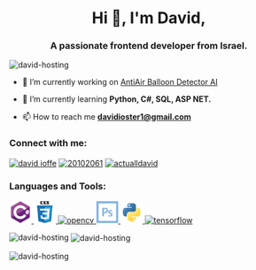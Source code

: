 <h1 align="center">Hi 👋, I'm David,</h1>
<h3 align="center">A passionate frontend developer from Israel.</h3>

<p align="left"> <img src="https://komarev.com/ghpvc/?username=david-hosting&label=Profile%20views&color=0e75b6&style=flat" alt="david-hosting" /> </p>

- 🔭 I’m currently working on [AntiAir Balloon Detector AI](https://github.com/David-hosting/AntiAir-Balloon-Detection-AI)

- 🌱 I’m currently learning **Python, C#, SQL, ASP NET.**

- 📫 How to reach me **davidioster1@gmail.com**

<h3 align="left">Connect with me:</h3>
<p align="left">
<a href="https://linkedin.com/in/david ioffe" target="blank"><img align="center" src="https://raw.githubusercontent.com/rahuldkjain/github-profile-readme-generator/master/src/images/icons/Social/linked-in-alt.svg" alt="david ioffe" height="30" width="40" /></a>
<a href="https://stackoverflow.com/users/20102061" target="blank"><img align="center" src="https://raw.githubusercontent.com/rahuldkjain/github-profile-readme-generator/master/src/images/icons/Social/stack-overflow.svg" alt="20102061" height="30" width="40" /></a>
<a href="https://instagram.com/actualldavid" target="blank"><img align="center" src="https://raw.githubusercontent.com/rahuldkjain/github-profile-readme-generator/master/src/images/icons/Social/instagram.svg" alt="actualldavid" height="30" width="40" /></a>
</p>

<h3 align="left">Languages and Tools:</h3>
<p align="left"> <a href="https://www.w3schools.com/cs/" target="_blank" rel="noreferrer"> <img src="https://raw.githubusercontent.com/devicons/devicon/master/icons/csharp/csharp-original.svg" alt="csharp" width="40" height="40"/> </a> <a href="https://www.w3schools.com/css/" target="_blank" rel="noreferrer"> <img src="https://raw.githubusercontent.com/devicons/devicon/master/icons/css3/css3-original-wordmark.svg" alt="css3" width="40" height="40"/> </a> <a href="https://opencv.org/" target="_blank" rel="noreferrer"> <img src="https://www.vectorlogo.zone/logos/opencv/opencv-icon.svg" alt="opencv" width="40" height="40"/> </a> <a href="https://www.photoshop.com/en" target="_blank" rel="noreferrer"> <img src="https://raw.githubusercontent.com/devicons/devicon/master/icons/photoshop/photoshop-line.svg" alt="photoshop" width="40" height="40"/> </a> <a href="https://www.python.org" target="_blank" rel="noreferrer"> <img src="https://raw.githubusercontent.com/devicons/devicon/master/icons/python/python-original.svg" alt="python" width="40" height="40"/> </a> <a href="https://www.tensorflow.org" target="_blank" rel="noreferrer"> <img src="https://www.vectorlogo.zone/logos/tensorflow/tensorflow-icon.svg" alt="tensorflow" width="40" height="40"/> </a> </p>

<p><img align="left" src="https://github-readme-stats.vercel.app/api/top-langs?username=david-hosting&show_icons=true&locale=en&layout=compact" alt="david-hosting" /></p>

<p>&nbsp;<img align="center" src="https://github-readme-stats.vercel.app/api?username=david-hosting&show_icons=true&locale=en" alt="david-hosting" /></p>

<p><img align="center" src="https://github-readme-streak-stats.herokuapp.com/?user=david-hosting&" alt="david-hosting" /></p>
